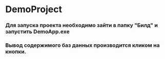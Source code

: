 # DemoProject
### Для запуска проекта необходимо зайти в папку "Билд" и запустить DemoApp.exe
### Вывод содержимого баз данных производится кликом на кнопки.
